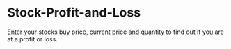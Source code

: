 # Stock-Profit-and-Loss
Enter your stocks buy price, current price and quantity to find out if you are at a profit or loss.
